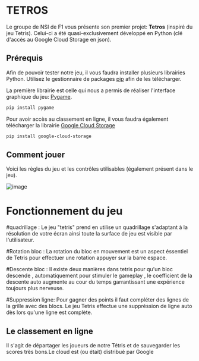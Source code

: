 # TETROS

Le groupe de NSI de F1 vous présente son premier projet: **Tetros** (inspiré du jeu Tetris). Celui-ci a été quasi-exclusivement développé en Python (clé d'accès  au Google Cloud Storage en json).

## Prérequis

Afin de pouvoir tester notre jeu, il vous faudra installer plusieurs librairies Python. Utilisez le gestionnaire de packages [pip](https://pip.pypa.io/en/stable/) afin de les télécharger.

La première librairie est celle qui nous a permis de réaliser l'interface graphique du jeu: [Pygame](https://www.pygame.org/docs/).
```bash
pip install pygame
```

Pour avoir accès au classement en ligne, il vous faudra également télécharger la librairie [Google Cloud Storage](https://github.com/GoogleCloudPlatform/python-docs-samples/blob/main/notebooks/rendered/cloud-storage-client-library.md)
```bash
pip install google-cloud-storage
```

## Comment jouer
Voici les règles du jeu et les contrôles utilisables (également présent dans le jeu).

![image](https://github.com/NSI-F1-2023-2024/Project-1-TETRIS/blob/main/assets/regles_image.png)

# Fonctionnement du jeu


#quadrillage : Le jeu "tetris" prend en utilise un quadrillage s'adaptant à la résolution de votre écran ainsi toute la surface de jeu est visible par l'utilisateur.

#Rotation bloc : La rotation du bloc en mouvement est un aspect éssentiel de Tetris pour effectuer une rotation appuyer sur la barre espace.

#Descente bloc : Il existe deux manières dans tetris pour qu'un bloc descende , automatiquement pour stimuler le gameplay , le coefficient de la descente auto augmente au cour du temps garrantissant une expérience toujours plus nerveuse.

#Suppression ligne: Pour gagner des points il faut compléter des lignes de la grille avec des blocs. Le jeu Tetris effectue une suppréssion de ligne auto dès lors qu'une ligne est complète.

## Le classement en ligne

Il s'agit de départager les joueurs de notre Tétris et de sauvegarder les scores très bons.Le cloud est (ou était) distribué par Google 
